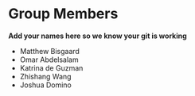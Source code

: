 # Group Members
**Add your names here so we know your git is working**
- Matthew Bisgaard
- Omar Abdelsalam
- Katrina de Guzman
- Zhishang Wang
- Joshua Domino
